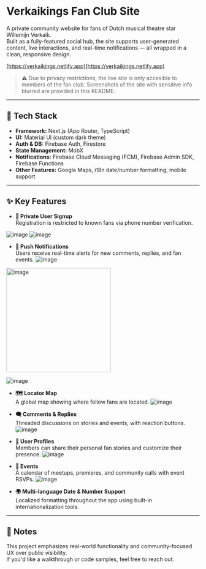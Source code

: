 # Verkaikings Fan Club Site

A private community website for fans of Dutch musical theatre star Willemijn Verkaik.  
Built as a fully-featured social hub, the site supports user-generated content, live interactions, and real-time notifications — all wrapped in a clean, responsive design.
 
[https://verkaikings.netlify.app](https://verkaikings.netlify.app)
> ⚠️ Due to privacy restrictions, the live site is only accesible to members of the fan club. Screenshots of the site with sensitive info blurred are provided in this README.

---

## 🔧 Tech Stack

- **Framework:** Next.js (App Router, TypeScript)
- **UI:** Material UI (custom dark theme)
- **Auth & DB:** Firebase Auth, Firestore
- **State Management:** MobX
- **Notifications:** Firebase Cloud Messaging (FCM), Firebase Admin SDK, Firebase Functions
- **Other Features:** Google Maps, i18n date/number formatting, mobile support

---

## ✨ Key Features

- **🔐 Private User Signup**  
  Registration is restricted to known fans via phone number verification.

![image](https://github.com/user-attachments/assets/7219b9c4-13d9-4a2d-b587-432aec724e05)
![image](https://github.com/user-attachments/assets/acf16690-d068-4268-8d6e-39cf3346eb15)


- **📣 Push Notifications**  
  Users receive real-time alerts for new comments, replies, and fan events.
![image](https://github.com/user-attachments/assets/c1cfafc4-c2c4-431f-bb4a-5260577fb36d)
<img width="272" alt="image" src="https://github.com/user-attachments/assets/feeda526-d819-4d10-8f66-719e66b3f9bc" />

![image](https://github.com/user-attachments/assets/fc1d9c03-78d1-470a-a775-522009b40e52)

- **🗺️ Locator Map**  
  A global map showing where fellow fans are located.
  ![image](https://github.com/user-attachments/assets/fe8d39f8-33d9-4c53-a3bd-58f57610a64e)


- **🗨️ Comments & Replies**  
  Threaded discussions on stories and events, with reaction buttons.
  ![image](https://github.com/user-attachments/assets/95e9cc2d-60fb-40c7-acaf-ff5df71927d9)


- **🧾 User Profiles**  
  Members can share their personal fan stories and customize their presence.
  ![image](https://github.com/user-attachments/assets/db2be661-971a-4c9c-9cf3-154cd5b8c0b9)


- **📆 Events**  
  A calendar of meetups, premieres, and community calls with event RSVPs.
  ![image](https://github.com/user-attachments/assets/45fd581f-75be-407c-b14c-3f2fbff18fdb)


- **🌍 Multi-language Date & Number Support**  
  Localized formatting throughout the app using built-in internationalization tools.

---

## 🧠 Notes

This project emphasizes real-world functionality and community-focused UX over public visibility.  
If you'd like a walkthrough or code samples, feel free to reach out.

